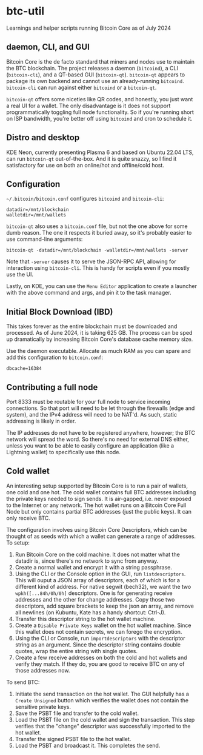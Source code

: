 # btc-util
Learnings and helper scripts running Bitcoin Core as of July 2024

## daemon, CLI, and GUI
Bitcoin Core is the de facto standard that miners and nodes use to maintain the BTC blockchain. The project releases a daemon (`bitcoind`), a CLI (`bitcoin-cli`), and a QT-based GUI (`bitcoin-qt`). `bitcoin-qt` appears to package its own backend and cannot use an already-running `bitcoind`. `bitcoin-cli` can run against either `bitcoind` or a `bitcoin-qt`.

`bitcoin-qt` offers some niceties like QR codes, and honestly, you just want a real UI for a wallet. The only disadvantage is it does not support programmatically toggling full node functionality. So if you're running short on ISP bandwidth, you're better off using `bitcoind` and cron to schedule it.

## Distro and desktop
KDE Neon, currently presenting Plasma 6 and based on Ubuntu 22.04 LTS, can run `bitcoin-qt` out-of-the-box. And it is quite snazzy, so I find it satisfactory for use on both an online/hot and offline/cold host.

## Configuration
`~/.bitcoin/bitcoin.conf` configures `bitcoind` and `bitcoin-cli`:

```
datadir=/mnt/blockchain
walletdir=/mnt/wallets
```

`bitcoin-qt` also uses a `bitcoin.conf` file, but not the one above for some dumb reason. The one it respects it buried away, so it's probably easier to use command-line arguments:

```
bitcoin-qt -datadir=/mnt/blockchain -walletdir=/mnt/wallets -server
```

Note that `-server` causes it to serve the JSON-RPC API, allowing for interaction using `bitcoin-cli`. This is handy for scripts even if you mostly use the UI.

Lastly, on KDE, you can use the `Menu Editor` application to create a launcher with the above command and args, and pin it to the task manager.

## Initial Block Download (IBD)
This takes forever as the entire blockchain must be downloaded and processed. As of June 2024, it is taking 625 GB. The process can be sped up dramatically by increasing Bitcoin Core's database cache memory size.

Use the daemon executable. Allocate as much RAM as you can spare and add this configuration to `bitcoin.conf`:
```
dbcache=16384
```

## Contributing a full node
Port 8333 must be routable for your full node to service incoming connections. So that port will need to be let through the firewalls (edge and system), and the IPv4 address will need to be NAT'd. As such, static addressing is likely in order.

The IP addresses do not have to be registered anywhere, however; the BTC network will spread the word. So there's no need for external DNS either, unless you want to be able to easily configure an application (like a Lightning wallet) to specifically use this node.

## Cold wallet
An interesting setup supported by Bitcoin Core is to run a pair of wallets, one cold and one hot. The cold wallet contains full BTC addresses including the private keys needed to sign sends. It is air-gapped, i.e. never exposed to the Internet or any network. The hot wallet runs on a Bitcoin Core Full Node but only contains partial BTC addresses (just the public keys). It can only receive BTC.

The configuration involves using Bitcoin Core Descriptors, which can be thought of as seeds with which a wallet can generate a range of addresses. To setup:
1. Run Bitcoin Core on the cold machine. It does not matter what the datadir is, since there's no network to sync from anyway.
2. Create a normal wallet and encrypt it with a string passphrase.
3. Using the CLI or the Console option in the GUI, run `listdescriptors`. This will ouput a JSON array of descriptors, each of which is for a different kind of address. For native segwit (bech32), we want the two `wpkh([...84h/0h/0h]` descriptors. One is for generating receive addresses and the other for change addresses. Copy those two descriptors, add square brackets to keep the json an array, and remove all newlines (on Kubuntu, Kate has a handy shortcut: Ctrl-J).
4. Transfer this descriptor string to the hot wallet machine.
5. Create a `Disable Private Keys` wallet on the hot wallet machine. Since this wallet does not contain secrets, we can forego the encryption.
6. Using the CLI or Console, run `importdescriptors` with the descriptor string as an argument. Since the descriptor string contains double quotes, wrap the entire string with single quotes.
7. Create a few receive addresses on both the cold and hot wallets and verify they match. If they do, you are good to receive BTC on any of those addresses now.

To send BTC:
1. Initiate the send transaction on the hot wallet. The GUI helpfully has a `Create Unsigned` button which verifies the wallet does not contain the sensitive private keys.
2. Save the PSBT file and transfer to the cold wallet.
3. Load the PSBT file on the cold wallet and sign the transaction. This step verifies that the "change" descriptor was successfully imported to the hot wallet.
4. Transfer the signed PSBT file to the hot wallet.
5. Load the PSBT and broadcast it. This completes the send.
